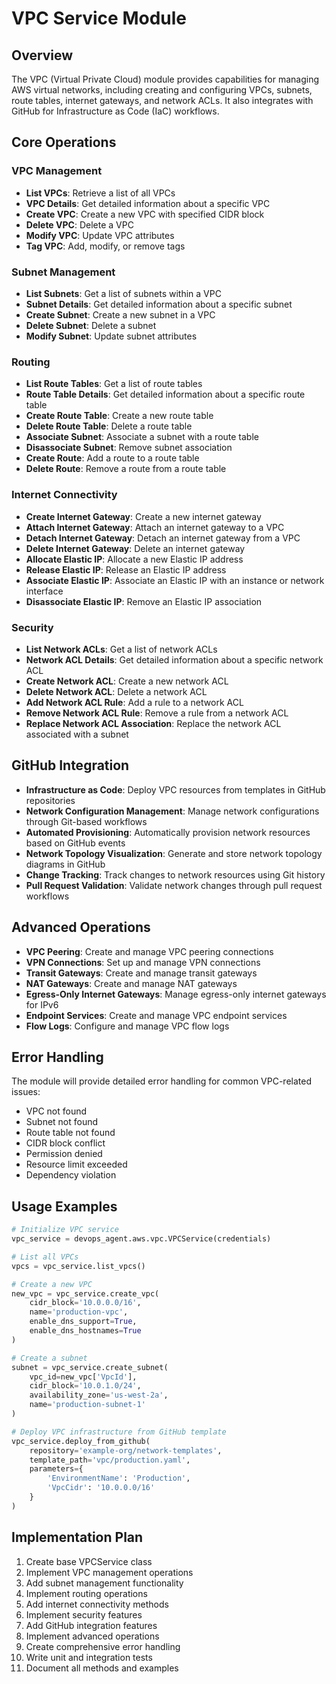 # VPC Service Module

## Overview

The VPC (Virtual Private Cloud) module provides capabilities for managing AWS virtual networks, including creating and configuring VPCs, subnets, route tables, internet gateways, and network ACLs. It also integrates with GitHub for Infrastructure as Code (IaC) workflows.

## Core Operations

### VPC Management

- **List VPCs**: Retrieve a list of all VPCs
- **VPC Details**: Get detailed information about a specific VPC
- **Create VPC**: Create a new VPC with specified CIDR block
- **Delete VPC**: Delete a VPC
- **Modify VPC**: Update VPC attributes
- **Tag VPC**: Add, modify, or remove tags

### Subnet Management

- **List Subnets**: Get a list of subnets within a VPC
- **Subnet Details**: Get detailed information about a specific subnet
- **Create Subnet**: Create a new subnet in a VPC
- **Delete Subnet**: Delete a subnet
- **Modify Subnet**: Update subnet attributes

### Routing

- **List Route Tables**: Get a list of route tables
- **Route Table Details**: Get detailed information about a specific route table
- **Create Route Table**: Create a new route table
- **Delete Route Table**: Delete a route table
- **Associate Subnet**: Associate a subnet with a route table
- **Disassociate Subnet**: Remove subnet association
- **Create Route**: Add a route to a route table
- **Delete Route**: Remove a route from a route table

### Internet Connectivity

- **Create Internet Gateway**: Create a new internet gateway
- **Attach Internet Gateway**: Attach an internet gateway to a VPC
- **Detach Internet Gateway**: Detach an internet gateway from a VPC
- **Delete Internet Gateway**: Delete an internet gateway
- **Allocate Elastic IP**: Allocate a new Elastic IP address
- **Release Elastic IP**: Release an Elastic IP address
- **Associate Elastic IP**: Associate an Elastic IP with an instance or network interface
- **Disassociate Elastic IP**: Remove an Elastic IP association

### Security

- **List Network ACLs**: Get a list of network ACLs
- **Network ACL Details**: Get detailed information about a specific network ACL
- **Create Network ACL**: Create a new network ACL
- **Delete Network ACL**: Delete a network ACL
- **Add Network ACL Rule**: Add a rule to a network ACL
- **Remove Network ACL Rule**: Remove a rule from a network ACL
- **Replace Network ACL Association**: Replace the network ACL associated with a subnet

## GitHub Integration

- **Infrastructure as Code**: Deploy VPC resources from templates in GitHub repositories
- **Network Configuration Management**: Manage network configurations through Git-based workflows
- **Automated Provisioning**: Automatically provision network resources based on GitHub events
- **Network Topology Visualization**: Generate and store network topology diagrams in GitHub
- **Change Tracking**: Track changes to network resources using Git history
- **Pull Request Validation**: Validate network changes through pull request workflows

## Advanced Operations

- **VPC Peering**: Create and manage VPC peering connections
- **VPN Connections**: Set up and manage VPN connections
- **Transit Gateways**: Create and manage transit gateways
- **NAT Gateways**: Create and manage NAT gateways
- **Egress-Only Internet Gateways**: Manage egress-only internet gateways for IPv6
- **Endpoint Services**: Create and manage VPC endpoint services
- **Flow Logs**: Configure and manage VPC flow logs

## Error Handling

The module will provide detailed error handling for common VPC-related issues:

- VPC not found
- Subnet not found
- Route table not found
- CIDR block conflict
- Permission denied
- Resource limit exceeded
- Dependency violation

## Usage Examples

```python
# Initialize VPC service
vpc_service = devops_agent.aws.vpc.VPCService(credentials)

# List all VPCs
vpcs = vpc_service.list_vpcs()

# Create a new VPC
new_vpc = vpc_service.create_vpc(
    cidr_block='10.0.0.0/16',
    name='production-vpc',
    enable_dns_support=True,
    enable_dns_hostnames=True
)

# Create a subnet
subnet = vpc_service.create_subnet(
    vpc_id=new_vpc['VpcId'],
    cidr_block='10.0.1.0/24',
    availability_zone='us-west-2a',
    name='production-subnet-1'
)

# Deploy VPC infrastructure from GitHub template
vpc_service.deploy_from_github(
    repository='example-org/network-templates',
    template_path='vpc/production.yaml',
    parameters={
        'EnvironmentName': 'Production',
        'VpcCidr': '10.0.0.0/16'
    }
)
```

## Implementation Plan

1. Create base VPCService class
2. Implement VPC management operations
3. Add subnet management functionality
4. Implement routing operations
5. Add internet connectivity methods
6. Implement security features
7. Add GitHub integration features
8. Implement advanced operations
9. Create comprehensive error handling
10. Write unit and integration tests
11. Document all methods and examples